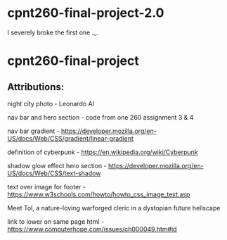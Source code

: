 # cpnt260-final-project-2.0
I severely broke the first one ._.

# cpnt260-final-project

## Attributions:

night city photo - Leonardo AI

nav bar and hero section - code from one 260 assignment 3 & 4

nav bar gradient - https://developer.mozilla.org/en-US/docs/Web/CSS/gradient/linear-gradient

definition of cyberpunk - https://en.wikipedia.org/wiki/Cyberpunk

shadow glow effect hero section - https://developer.mozilla.org/en-US/docs/Web/CSS/text-shadow

text over image for footer - https://www.w3schools.com/howto/howto_css_image_text.asp


Meet Tol, a nature-loving warforged cleric in a dystopian future hellscape

link to lower on same page html - https://www.computerhope.com/issues/ch000049.htm#id